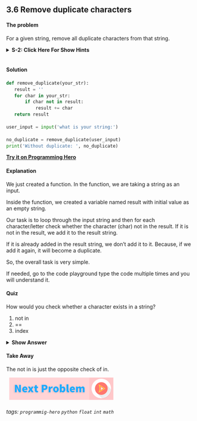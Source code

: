 
## 3.6 Remove duplicate characters

####  The problem
For a given string, remove all duplicate characters from that string.

<details>
 <summary><b>S-2: Click Here For Show Hints</b></summary>
   <p>Create a result string. Then loop through the string and check whether the current character not in the string. If it is not, then add it. Otherwise, it’s already there adding it will make it duplicate. </p>
 </details>
<br>

####   Solution
```python
def remove_duplicate(your_str):
   result = ''
   for char in your_str:
       if char not in result:
           result += char
   return result
 
user_input = input('what is your string:')
 
no_duplicate = remove_duplicate(user_input)
print('Without duplicate: ', no_duplicate)
```
**[Try it on Programming Hero](https://play.google.com/store/apps/details?id=com.learnprogramming.codecamp)**

####    Explanation
We just created a function. In the function, we are taking a string as an input. 

Inside the function, we created a variable named result with initial value as an empty string. 

Our task is to loop through the input string and then for each character/letter check whether the character (char) not in the result. If it is not in the result, we add it to the result string. 

If it is already added in the result string, we don’t add it to it. Because, if we add it again, it will become a duplicate.

So, the overall task is very simple. 

If needed, go to the code playground type the code multiple times and you will understand it. 

####   Quiz
How would you check whether a character exists in a string? 

1. not in
2. ==
3. index

<details>
 <summary><b>Show Answer</b></summary>
   <p>The answer is : 1</p>
 </details>

####   Take Away
The not in is just the opposite check of in.


&nbsp;
[![Next Page](../assets/next-button.png)](../README.md)
&nbsp;

###### tags: `programmig-hero` `python` `float` `int` `math`

